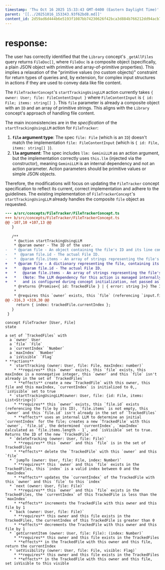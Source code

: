 ```yaml
---
timestamp: 'Thu Oct 16 2025 15:33:43 GMT-0400 (Eastern Daylight Time)'
parent: '[[../20251016_153343.93f62bd8.md]]'
content_id: 2d59ad6d444b6e5193f1087bb74230626f42bca3d884b766212dd94acb7d01f6
---
```


# response:

The user has correctly identified that the `Library` concept's `_getAllFiles` query returns `FileDoc[]`, where `FileDoc` is a composite object (specifically, a plain JSON object with primitive and array-of-primitive properties). This implies a relaxation of the "primitive values (no custom objects)" constraint for return types of queries and, by extension, for complex input structures in actions if they are used to convey data like file content.

The `FileTrackerConcept`'s `startTrackingUsingLLM` action currently takes `{ owner: User; file: FileContentInput }` where `FileContentInput` is `{ id: File; items: string[] }`. This `file` parameter is already a composite object with an `ID` and an array of primitive strings. This aligns with the `Library` concept's approach of handling file content.

The main inconsistencies are in the *specification* of the `startTrackingUsingLLM` action for `FileTracker`:

1. **`file` argument type**: The spec `file: File` (which is an `ID`) doesn't match the implementation `file: FileContentInput` (which is `{ id: File, items: string[] }`).
2. **`llm` argument**: The spec includes `llm: GeminiLLM` as an action argument, but the implementation correctly uses `this.llm` (injected via the constructor), meaning `GeminiLLM` is an internal dependency and not an action parameter. Action parameters should be primitive values or simple JSON objects.

Therefore, the modifications will focus on updating the `FileTracker` concept specification to reflect its current, correct implementation and adhere to the guidelines. The existing implementation of `FileTrackerConcept`'s `startTrackingUsingLLM` already handles the composite `file` object as requested.

```diff
--- a/src/concepts/FileTracker/FileTrackerConcept.ts
+++ b/src/concepts/FileTracker/FileTrackerConcept.ts
@@ -107,10 +107,13 @@
   }
 
   /**
    * @action startTrackingUsingLLM
    * @param owner - The ID of the user.
-   * @param file - An object containing the file's ID and its line content.
-   *  @param file.id - The actual File ID.
-   *  @param file.items - An array of strings representing the file's lines.
+   * @param file - A dictionary representing the file, containing its ID and line content.
+   *   @param file.id - The actual File ID.
+   *   @param file.items - An array of strings representing the file's lines.
+   *   (Note: The LLM dependency for this action is managed internally by the concept,
+   *   and is configured during concept initialization, not passed as an action argument.)
    * @returns {Promise<{ id: TrackedFile } | { error: string }>} The ID of the new tracked file on success, or an error object.
    *
    * @requires this `owner` exists, this `file` (referencing `input.file.id`) exists,
@@ -316,3 +319,30 @@
     return { index: trackedFile.currentIndex };
   }
 }

```

```concept
concept FileTracker [User, File]
state

a set of `TrackedFiles` with
  a `owner` User
  a `file` `File`
  a `currentIndex` `Number`
  a `maxIndex` `Number`
  a `isVisible` `Flag`
* **actions**
  * `startTracking (owner: User, file: File, maxIndex: number)`
    * **requires** this `owner` exists, this `file` exists, this maxIndex is a nonnegative integer, this `owner` and this `file` isn't already in the set of `TrackedFiles`
    * **effects** create a new `TrackedFile` with this owner, this file and this maxIndex, `currentIndex` is initialized to 0,, `isVisible` set to true
  * `startTrackingUsingLLM(owner: User, file: {id: File, items: List<String>})`
    * **requires** this `owner` exists, this `file.id` exists (referencing the file by its ID), `file.items` is not empty, this `owner` and this `file.id` isn't already in the set of `TrackedFiles`
    * **effects** uses an internal LLM to determine an initial `currentIndex` for the file; creates a new `TrackedFile` with this `owner`, `file.id`, the determined `currentIndex`, `maxIndex` calculated as `file.items.length - 1`, and `isVisible` set to true. Returns the ID of the new `TrackedFile`.
  * `deleteTracking (owner: User, file: File)`
    * **requires** this `owner` and this `file` is in the set of TrackedFiles
    * **effects** delete the `TrackedFile` with this `owner` and this `file`
  * `jumpTo (owner: User, file: File, index: Number)`
    * **requires** this `owner` and this `file` exists in the TrackedFiles, this `index` is a valid index between 0 and the `maxIndex`
    * **effects** updates the `currentIndex` of the TrackedFile with this `owner` and this `file` to this `index`
  * `next (owner: User, file: File)`
    * **requires** this `owner` and this `file` exists in the TrackedFiles, the `currentIndex` of this TrackedFile is less than the `maxIndex`
    * **effects** increments the TrackedFile with this owner and this file by 1
  * `back (owner: User, file: File)`
    * **requires** this owner and this file exists in the TrackedFiles, the currentIndex of this TrackedFile is greater than 0
    * **effects** decrements the TrackedFile with this owner and this file by 1
  * `getCurrentItem (owner: User, file: File): (index: Number)`
    * **requires** this owner and this file exists in the TrackedFiles
    * **effects** in the TrackedFile with this owner and this file, return the currentIndex
  * `setVisibility (owner: User, file: File, visible: Flag)`
    * **requires** this owner and this file exists in the TrackedFiles
    * **effects** in the TrackedFile with this owner and this file, set isVisible to this visible
```
